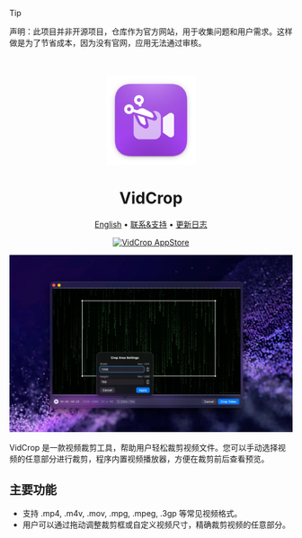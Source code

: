 <!--idoc:ignore:start-->
> [!TIP]
> 声明：此项目并非开源项目，仓库作为官方网站，用于收集问题和用户需求。这样做是为了节省成本，因为没有官网，应用无法通过审核。
<!--idoc:ignore:end-->

<div align="center">
  <br />
  <br />
  <img src="./assets/logo.png" width="160" height="160">
  <h1>
    VidCrop
  </h1>
  <!--rehype:style=border: 0;-->
  <p>
    <a href="./README.md">English</a> • 
    <a target="_blank" href="https://github.com/jaywcjlove/vidcrop/issues/new?template=bug_report_cn.yml">联系&支持</a> • 
    <a href="./CHANGELOG.zh.md">更新日志</a>
  </p>
  <p>
    <a target="_blank" href="https://apps.apple.com/app/VidCrop/6752624705" title="VidCrop for macOS">
      <img alt="VidCrop AppStore" src="https://jaywcjlove.github.io/sb/download/macos.svg" height="51">
    </a>
  </p>
</div>

![](./assets/screenshots-1.jpg)

VidCrop 是一款视频裁剪工具，帮助用户轻松裁剪视频文件。您可以手动选择视频的任意部分进行裁剪，程序内置视频播放器，方便在裁剪前后查看预览。

## 主要功能

- 支持 .mp4, .m4v, .mov, .mpg, .mpeg, .3gp 等常见视频格式。
- 用户可以通过拖动调整裁剪框或自定义视频尺寸，精确裁剪视频的任意部分。

<!--idoc:config:
title: VidCrop
keywords: 视频裁剪, 视频编辑, 视频处理, 裁剪工具, 视频预览, 视频格式支持, 视频剪切, .mp4, .m4v, .mov, .mpeg, .3gp, 剪辑, 视频工具, 视频大小调整
description: 一款视频裁剪工具，帮助用户轻松裁剪视频文件
-->